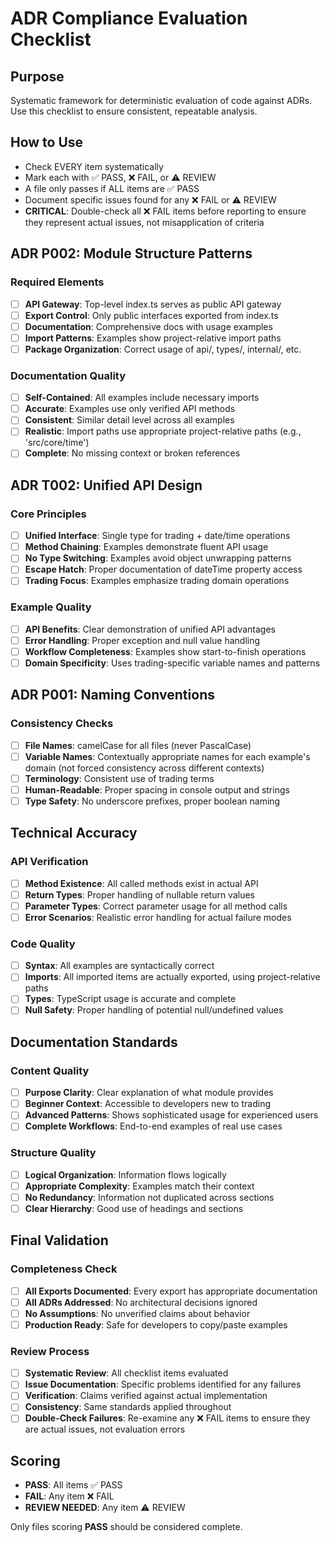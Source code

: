 # ADR Compliance Evaluation Checklist

## Purpose
Systematic framework for deterministic evaluation of code against ADRs. Use this checklist to ensure consistent, repeatable analysis.

## How to Use
- Check EVERY item systematically
- Mark each with ✅ PASS, ❌ FAIL, or ⚠️ REVIEW
- A file only passes if ALL items are ✅ PASS
- Document specific issues found for any ❌ FAIL or ⚠️ REVIEW
- **CRITICAL**: Double-check all ❌ FAIL items before reporting to ensure they represent actual issues, not misapplication of criteria

## ADR P002: Module Structure Patterns

### Required Elements
- [ ] **API Gateway**: Top-level index.ts serves as public API gateway
- [ ] **Export Control**: Only public interfaces exported from index.ts
- [ ] **Documentation**: Comprehensive docs with usage examples
- [ ] **Import Patterns**: Examples show project-relative import paths
- [ ] **Package Organization**: Correct usage of api/, types/, internal/, etc.

### Documentation Quality
- [ ] **Self-Contained**: All examples include necessary imports
- [ ] **Accurate**: Examples use only verified API methods
- [ ] **Consistent**: Similar detail level across all examples
- [ ] **Realistic**: Import paths use appropriate project-relative paths (e.g., 'src/core/time')
- [ ] **Complete**: No missing context or broken references

## ADR T002: Unified API Design

### Core Principles
- [ ] **Unified Interface**: Single type for trading + date/time operations
- [ ] **Method Chaining**: Examples demonstrate fluent API usage
- [ ] **No Type Switching**: Examples avoid object unwrapping patterns
- [ ] **Escape Hatch**: Proper documentation of dateTime property access
- [ ] **Trading Focus**: Examples emphasize trading domain operations

### Example Quality
- [ ] **API Benefits**: Clear demonstration of unified API advantages
- [ ] **Error Handling**: Proper exception and null value handling
- [ ] **Workflow Completeness**: Examples show start-to-finish operations
- [ ] **Domain Specificity**: Uses trading-specific variable names and patterns

## ADR P001: Naming Conventions

### Consistency Checks
- [ ] **File Names**: camelCase for all files (never PascalCase)
- [ ] **Variable Names**: Contextually appropriate names for each example's domain (not forced consistency across different contexts)
- [ ] **Terminology**: Consistent use of trading terms
- [ ] **Human-Readable**: Proper spacing in console output and strings
- [ ] **Type Safety**: No underscore prefixes, proper boolean naming

## Technical Accuracy

### API Verification
- [ ] **Method Existence**: All called methods exist in actual API
- [ ] **Return Types**: Proper handling of nullable return values
- [ ] **Parameter Types**: Correct parameter usage for all method calls
- [ ] **Error Scenarios**: Realistic error handling for actual failure modes

### Code Quality
- [ ] **Syntax**: All examples are syntactically correct
- [ ] **Imports**: All imported items are actually exported, using project-relative paths
- [ ] **Types**: TypeScript usage is accurate and complete
- [ ] **Null Safety**: Proper handling of potential null/undefined values

## Documentation Standards

### Content Quality
- [ ] **Purpose Clarity**: Clear explanation of what module provides
- [ ] **Beginner Context**: Accessible to developers new to trading
- [ ] **Advanced Patterns**: Shows sophisticated usage for experienced users
- [ ] **Complete Workflows**: End-to-end examples of real use cases

### Structure Quality
- [ ] **Logical Organization**: Information flows logically
- [ ] **Appropriate Complexity**: Examples match their context
- [ ] **No Redundancy**: Information not duplicated across sections
- [ ] **Clear Hierarchy**: Good use of headings and sections

## Final Validation

### Completeness Check
- [ ] **All Exports Documented**: Every export has appropriate documentation
- [ ] **All ADRs Addressed**: No architectural decisions ignored
- [ ] **No Assumptions**: No unverified claims about behavior
- [ ] **Production Ready**: Safe for developers to copy/paste examples

### Review Process
- [ ] **Systematic Review**: All checklist items evaluated
- [ ] **Issue Documentation**: Specific problems identified for any failures
- [ ] **Verification**: Claims verified against actual implementation
- [ ] **Consistency**: Same standards applied throughout
- [ ] **Double-Check Failures**: Re-examine any ❌ FAIL items to ensure they are actual issues, not evaluation errors

## Scoring
- **PASS**: All items ✅ PASS
- **FAIL**: Any item ❌ FAIL
- **REVIEW NEEDED**: Any item ⚠️ REVIEW

Only files scoring **PASS** should be considered complete.
